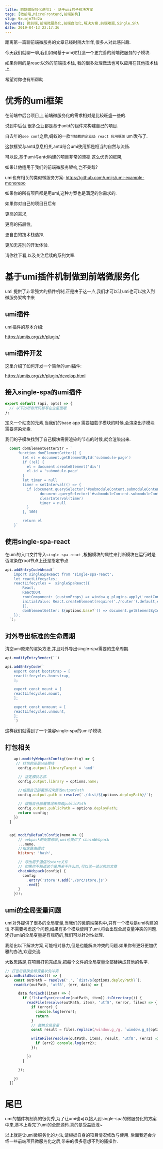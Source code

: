 ```yaml
---
title: 前端微服务化进阶1 - 基于umi的子模块方案
tags: [微前端,MicroFrontend,前端架构]
slug: 9xuojm75d2a
keywords: 微前端,前端微服务化,前端自动化,解决方案,前端难题,Single,SPA
date: 2019-04-13 22:17:36
---
```


距离第一篇聊前端微服务的文章已经时隔大半年,很多人对此感兴趣.

今天我们就聊一聊,我们如何基于umi来打造一个更完善的前端微服务的子模块.

如果你用的是react以外的前端技术栈,
我的很多处理做法也可以应用在其他技术栈上.

希望对你也有所帮助.

# 优秀的umi框架

在前端中后台项目上,前端微服务化的需求相对是比较旺盛一些的. 

说到中后台,很多企业都是基于antd的组件来构建自己的项目.

自去年的`see conf`之后,蚂蚁的一款`可插拔的企业级 react 应用框架` umi发布了.

这款框架与antd息息相关,antd结合umi使用那是相当的自然与流畅.

可以说,基于umi与antd构建的项目非常的漂亮.这么优秀的框架,

如果让他适用于我们的前端微服务架构,岂不美哉?

umi也有相关的类似微服务方案: https://github.com/umijs/umi-example-monorepo

如果你的所有项目都是用umi,这种方案也是满足的你需求的.

如果你对自己的项目日后有

更高的需求,

更高的拓展性,

更自由的技术栈选择,

更加无差别的开发体验.

请你往下看,以及关注后续的系列文章.


# 基于umi插件机制做到前端微服务化

umi 提供了非常强大的插件机制,正是由于这一点,我们才可以让umi也可以接入到微服务架构中来

## umi插件

umi插件的基本介绍:

https://umijs.org/zh/plugin/



## umi插件开发

这里介绍了如何开发一个简单的umi插件:

https://umijs.org/zh/plugin/develop.html



## 接入single-spa的umi插件


```js
export default (api, opts) => {
  // 以下的所有代码都写在这里面哦
};
```

定义一个动态的元素,当我们的base app 需要加载子模块的时候,会渲染出子模块需要渲染元素.

我们的子模块找到了自己模块需要渲染的节点的时候,就会渲染出来.

```js
  const domElementGetterStr = `
      function domElementGetter() {
        let el = document.getElementById('submodule-page')
        if (!el) {
          el = document.createElement('div')
          el.id = 'submodule-page'
        }
        let timer = null
        timer = setInterval(() => {
          if (document.querySelector('#submoduleContent.submoduleContent')) {
                document.querySelector('#submoduleContent.submoduleContent').appendChild(el)
                clearInterval(timer)
                timer = null
          }
        }, 100)

        return el
    }`
```





## 使用single-spa-react

在umi的入口文件导入`single-spa-react` ,根据模块的属性来判断模块在运行时是否渲染在root节点上还是指定节点

```js
api.addEntryCodeAhead(`
    import singleSpaReact from 'single-spa-react';
    let reactLifecycles;
    reactLifecycles =  singleSpaReact({
        React,
        ReactDOM,
        rootComponent: (customProps) => window.g_plugins.apply('rootContainer', {
        initialValue: React.createElement(require('./router').default,customProps),
        }),
        domElementGetter: ${options.base?`() => document.getElementById('root')`:domElementGetterStr}
    });
  `);
```


## 对外导出标准的生命周期
清空umi原来的渲染方法,并且对外导出single-spa需要的生命周期.

```js
api.modifyEntryRender(``)

api.addEntryCode(`
    export const bootstrap = [
    reactLifecycles.bootstrap,
    ];

    export const mount = [
    reactLifecycles.mount,
    ];

    export const unmount = [
    reactLifecycles.unmount,
    ];
    `)
```


这样我们就得到了一个兼容single-spa的umi子模块.


## 打包相关

```js
    api.modifyWebpackConfig((config) => {
     // 打包的还是amd模块
      config.output.libraryTarget = 'amd'

      // 指定模块名称
      config.output.library = options.name;

      //根据自己部署情况来修改outputPath
      config.output.path = resolve(`./dist/${options.deployPath}/`);
      
      // 根据自己部署情况来修改publicPath
      config.output.publicPath = options.deployPath;
      return config;
    })
  }


  api.modifyDefaultConfig(memo => ({
      // webpack的配置修改,umi也提供了 chainWebpack
      ...memo,
      //指定路由模式
      history: 'hash',

      // 导出用于通信的store文件
      // 如果你不知道这个是用来干什么的,可以读一读以前的文章
      chainWebpack(config) {
        config
          .entry('store').add('./src/store.js')
          .end()
      }
    }));
```



## umi的全局变量问题
umi对外提供了很多的全局变量,当我们的微前端架构中,只有一个模块是umi构建的话,不需要考虑这个问题,如果有多个模块使用了umi,将会出现全局变量冲突的问题.还好umi的全局变量是有规范的,我们可以针对性处理.

我给出以下解决方案,可能相对暴力,但是也能解决冲突的问题.如果你有更好更加优雅的办法,欢迎交流.

大致思路是,在项目打包完成后,把每个文件的全局变量全部替换成其他的名字.

```js
// 打包后替换全局变量以免冲突
api.onBuildSuccess(() => {
    const outPath = resolve('.', `dist/${options.deployPath}`);
    readdir(outPath, 'utf8', (err, data) => {

      data.forEach((item) => {
        if (!lstatSync(resolve(outPath, item)).isDirectory()) {
          readFile(resolve(outPath, item), 'utf8', (error, files) => {
            if (error) {
              console.log(error);
              return
            }
            // 替换全局变量
            const result = files.replace(/window.g_/g, `window.g_${options.name}_`);

            writeFile(resolve(outPath, item), result, 'utf8', (err2) => {
              if (err2) console.log(err2);
            });

          })
        }

      });

    })
  })
```



# 尾巴

umi的插件机制真的很优秀,为了让umi也可以接入到single-spa的微服务化的方案中来,基本上看完了umi的全部源码.真的是受益匪浅~  

以上就是让umi微服务化的方法,请根据自身的项目情况修改与使用.
后面我还会介绍一些前端项目微服务化之后,带来的很多意想不到的骚操作.
